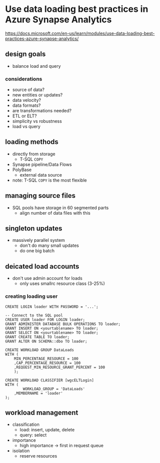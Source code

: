 # Use data loading best practices in Azure Synapse Analytics
<https://docs.microsoft.com/en-us/learn/modules/use-data-loading-best-practices-azure-synapse-analytics/>

## design goals
- balance load and query
### considerations
- source of data?
- new entities or updates?
- data velocity?
- data formats?
- are transformations needed?
- ETL or ELT?
- simplicity vs robustness
- load vs query

## loading methods
- directly from storage
  - T-SQL `COPY`
- Synapse pipeline/Data Flows
- PolyBase
  - external data source
- note: T-SQL `COPY` is the most flexible

## managing source files
- SQL pools have storage in 60 segmented parts
  - align number of data files with this

## singleton updates
- massively parallel system
  - don't do many small updates
  - do one big batch

## deicated load accounts
- don't use admin account for loads
  - only uses smallrc resource class (3-25%)
### creating loading user
```
CREATE LOGIN loader WITH PASSWORD = '...';
```
```
-- Connect to the SQL pool
CREATE USER loader FOR LOGIN loader;
GRANT ADMINISTER DATABASE BULK OPERATIONS TO loader;
GRANT INSERT ON <yourtablename> TO loader;
GRANT SELECT ON <yourtablename> TO loader;
GRANT CREATE TABLE TO loader;
GRANT ALTER ON SCHEMA::dbo TO loader;

CREATE WORKLOAD GROUP DataLoads
WITH ( 
    MIN_PERCENTAGE_RESOURCE = 100
    ,CAP_PERCENTAGE_RESOURCE = 100
    ,REQUEST_MIN_RESOURCE_GRANT_PERCENT = 100
    );

CREATE WORKLOAD CLASSIFIER [wgcELTLogin]
WITH (
        WORKLOAD_GROUP = 'DataLoads'
    ,MEMBERNAME = 'loader'
);
```

## workload management
- classification
  - load: insert, update, delete
  - query: select
- importance
  - high importance -> first in request queue
- isolation
  - reserve resources